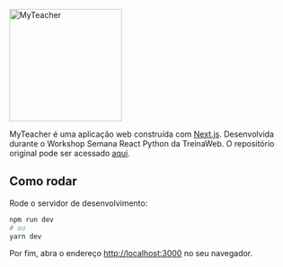 <img 
    src="https://raw.githubusercontent.com/treinaweb/workshop-myteacher-react/main/public/imagens/myteacher.png" 
    alt="MyTeacher"
    width="200px"
/>

MyTeacher é uma aplicação web construída com [Next.js](https://nextjs.org/). Desenvolvida durante o Workshop Semana React Python da TreinaWeb. O repositório original pode ser acessado [aqui](https://github.com/treinaweb/workshop-myteacher-react).

## Como rodar

Rode o servidor de desenvolvimento:

```bash
npm run dev
# ou
yarn dev
```

Por fim, abra o endereço [http://localhost:3000](http://localhost:3000) no seu navegador.

